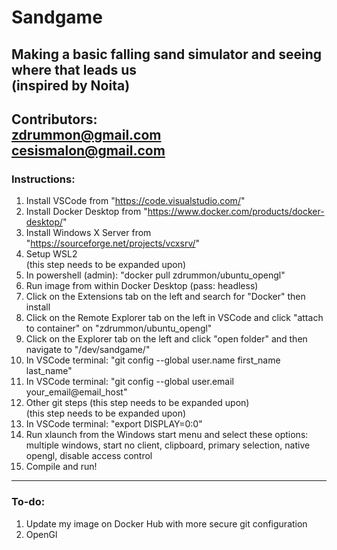 # Sandgame
Making a basic falling sand simulator and seeing where that leads us \
(inspired by Noita)
---
Contributors: \
zdrummon@gmail.com  \
cesismalon@gmail.com
---
### Instructions:
1. Install VSCode from "https://code.visualstudio.com/"
2. Install Docker Desktop from "https://www.docker.com/products/docker-desktop/"
3. Install Windows X Server from "https://sourceforge.net/projects/vcxsrv/"
4. Setup WSL2 \
        (this step needs to be expanded upon)
5. In powershell (admin): "docker pull zdrummon/ubuntu_opengl"
6. Run image from within Docker Desktop (pass: headless)
7. Click on the Extensions tab on the left and search for "Docker" then install
8. Click on the Remote Explorer tab on the left in VSCode and click "attach to container" on "zdrummon/ubuntu_opengl"
9. Click on the Explorer tab on the left and click "open folder" and then navigate to "/dev/sandgame/"
10. In VSCode terminal: "git config --global user.name first_name last_name"
11. In VSCode terminal: "git config --global user.email your_email@email_host"
12. Other git steps (this step needs to be expanded upon) \
        (this step needs to be expanded upon)
12. In VSCode terminal: "export DISPLAY=0:0"
13. Run xlaunch from the Windows start menu and select these options:\
        multiple windows, start no client, clipboard, primary selection, native opengl, disable access control
14. Compile and run!
---
### To-do:
1. Update my image on Docker Hub with more secure git configuration
2. OpenGl
